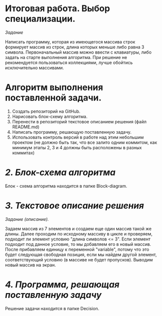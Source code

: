 # Итоговая  работа. Выбор специализации.
*Задание*

 Написать программу, которая из имеющегося массива строк формирует массив из строк, длина которых меньше либо равна 3 символа. Первоначальный массив можно ввести с клавиатуры, либо задать на старте выполнения алгоритма. При решение не рекомендуется пользоваться коллекциями, лучше обойтись исключительно массивами. 

 # Алгоритм выполнения поставленной задачи.

1. Создать репозиторий на GitHub.
2. Нарисовать блок-схему алгоритма.
3. Перенести в репозиторий  текстовое  описанием решения (файл README.md)
4. Написать программу, решающую поставленную задачу.
5. Использовать контроль версий в работе над этим небольшим проектом (не должно быть так, что все залито одним коммитом, как минимум этапы 2, 3 и 4 должны быть расположены в разных коммитах)

# *2. Блок-схема алгоритма*
Блок - схема алгоритма находится в папке Block-diagram.

# *3. Текстовое описание решения*
*Задание (описание).*

Задаем массив из 7 элементов и создаем еще один массив такой же длины. Далее проходим по исходному массиву в цикле и проверяем, подходит ли элемент условию 
"длина символов <= 3". Если элемент подходит под данное условие, то мы добавляем его в новый массив. После прибавляем единицу к переменной "variable", потому что это будет следующая свободная позиция, если мы найдем другой элемент, соответствующий условию (в массиве не будет пропусков). Выводим новый массив на экран. 


# *4. Программа, решающая поставленную задачу* 
Решение задачи находится в папке Decision.
